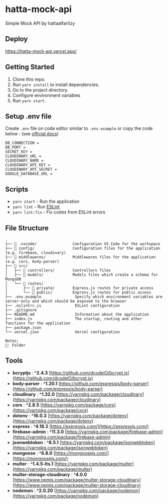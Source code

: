 # hatta-mock-api

Simple Mock API by hattaalfaritzy

## Deploy

https://hatta-mock-api.vercel.app/

## Getting Started

1. Clone this repo.
2. Run `yarn install` to install dependencies.
3. Go to the project directory.
4. Configure environment variables
5. Run `yarn start`.

## Setup .env file

Create `.env` file on code editor similar to `.env.example` or copy the code below : (see [official docs](https://nodejs.dev/en/learn/how-to-read-environment-variables-from-nodejs))
```
DB_CONNECTION = 
DB_PORT = 
SECRET_KEY = 
CLOUDINARY_URL = 
CLOUDINARY_NAME = 
CLOUDINARY_API_KEY = 
CLOUDINARY_API_SECRET = 
GOOGLE_DATABASE_URL = 
```

## Scripts

- `yarn start` - Run the application
- `yarn lint` - Run [ESLint](https://eslint.org/)
- `yarn lint:fix` - Fix codes from ESLint errors

## File Structure

```raw
.
├── 📂 .vscode/                Configuration VS Code for the workspace
├── 📂 config/                 Configuration files for the application (e.g. firebase, cloudinary)
├── 📂 middlewares/            Middlewares files for the application (e.g. cors, body-parser)
├── 📂 src/
│   ├── 📂 controllers/        Controllers files
│   ├── 📂 models/             Models files which create a schema for MongoDB
│   └── 📂 routes/             
│       ├── 📂 private/        Express.js routes for private access
│       └── 📂 public/         Express.js routes for public access
├── .env.example               Specify which environment variables are server-only and which should be exposed to the browser
├── .eslintrc.js               ESLint configuration
├── .gitignore
├── README.md                  Information about the application
├── index.js                   The startup, routing and other functions for the application
├── package.json
└── vercel.json                Vercel configuration

Notes:
📂: Folder
```

## Tools

- **bcryptjs** : **^2.4.3** [https://github.com/dcodeIO/bcrypt.js](https://github.com/dcodeIO/bcrypt.js)
- **body-parser** : **^1.20.1** [https://github.com/expressjs/body-parser](https://github.com/expressjs/body-parser)
- **cloudinary** : **^1.32.0** [https://yarnpkg.com/package/cloudinary](https://yarnpkg.com/package/cloudinary)
- **cors** : **^2.8.5** [https://yarnpkg.com/package/cors](https://yarnpkg.com/package/cors)
- **dotenv** : **^16.0.3** [https://yarnpkg.com/package/dotenv](https://yarnpkg.com/package/dotenv)
- **express** : **^4.18.2** [https://expressjs.com/](https://expressjs.com/)
- **firebase-admin** : **^11.3.0** [https://yarnpkg.com/package/firebase-admin](https://yarnpkg.com/package/firebase-admin)
- **jsonwebtoken** : **^8.5.1** [https://yarnpkg.com/package/jsonwebtoken](https://yarnpkg.com/package/jsonwebtoken)
- **mongoose** : **^6.8.0** [https://mongoosejs.com/](https://mongoosejs.com/)
- **multer** : **^1.4.5-lts.1** [https://yarnpkg.com/package/multer](https://yarnpkg.com/package/multer)
- **multer-storage-cloudinary** : **^4.0.0** [https://www.npmjs.com/package/multer-storage-cloudinary](https://www.npmjs.com/package/multer-storage-cloudinary)
- **nodemon** : **^2.0.20** [https://yarnpkg.com/package/nodemon](https://yarnpkg.com/package/nodemon)
